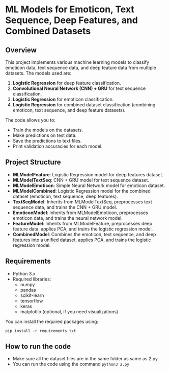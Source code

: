 # ML Models for Emoticon, Text Sequence, Deep Features, and Combined Datasets

## Overview

This project implements various machine learning models to classify emoticon data, text sequence data, and deep feature data from multiple datasets. The models used are:

1. **Logistic Regression** for deep feature classification.
2. **Convolutional Neural Network (CNN) + GRU** for text sequence classification.
3. **Logistic Regression** for emoticon classification.
4. **Logistic Regression** for combined dataset classification (combining emoticon, text sequence, and deep feature datasets).

The code allows you to:
- Train the models on the datasets.
- Make predictions on test data.
- Save the predictions to text files.
- Print validation accuracies for each model.

## Project Structure

- **MLModelFeature**: Logistic Regression model for deep features dataset.
- **MLModelTextSeq**: CNN + GRU model for text sequence dataset.
- **MLModelEmoticon**: Simple Neural Network model for emoticon dataset.
- **MLModelCombined**: Logistic Regression model for the combined dataset (emoticon, text sequence, deep features).
- **TextSeqModel**: Inherits from MLModelTextSeq, preprocesses text sequence data, and trains the CNN + GRU model.
- **EmoticonModel**: Inherits from MLModelEmoticon, preprocesses emoticon data, and trains the neural network model.
- **FeatureModel**: Inherits from MLModelFeature, preprocesses deep feature data, applies PCA, and trains the logistic regression model.
- **CombinedModel**: Combines the emoticon, text sequence, and deep features into a unified dataset, applies PCA, and trains the logistic regression model.

## Requirements

- Python 3.x
- Required libraries:
  - numpy
  - pandas
  - scikit-learn
  - tensorflow
  - keras
  - matplotlib (optional, if you need visualizations)

You can install the required packages using:

```pip install -r requirements.txt```
## How to run the code

- Make sure all the dataset files are in the same folder as same as 2.py
- You can run the code using the command
```python3 2.py```

